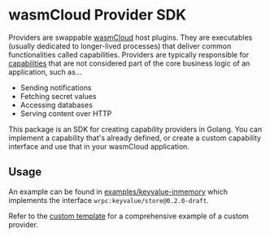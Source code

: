 # wasmCloud Provider SDK

Providers are swappable [wasmCloud](https://wasmcloud.com) host plugins. They are executables (usually dedicated to longer-lived processes) that deliver common functionalities called capabilities. Providers are typically responsible for [capabilities](https://wasmcloud.com/docs/concepts/capabilities) that are not considered part of the core business logic of an application, such as...

- Sending notifications
- Fetching secret values
- Accessing databases
- Serving content over HTTP

This package is an SDK for creating capability providers in Golang. You can implement a capability that's already defined, or create a custom capability interface and use that in your wasmCloud application.

## Usage

An example can be found in [examples/keyvalue-inmemory](./examples/keyvalue-inmemory/) which implements the interface `wrpc:keyvalue/store@0.2.0-draft`.

Refer to the [custom template](https://github.com/wasmCloud/wasmCloud/tree/main/examples/golang/providers/custom-template#custom-capability-provider) for a comprehensive example of a custom provider.
